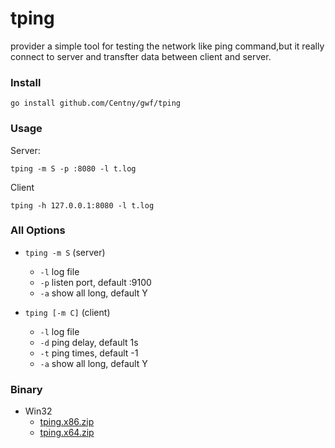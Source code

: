 # tping
provider a simple tool for testing the network like ping command,but it really connect to server and transfter data between client and server.

### Install

```
go install github.com/Centny/gwf/tping
```

### Usage

Server:

```
tping -m S -p :8080 -l t.log
```

Client

```
tping -h 127.0.0.1:8080 -l t.log
```

### All Options

* `tping -m S` (server)
  * `-l` log file
  * `-p` listen port, default :9100
  * `-a` show all long, default Y
  
	
* `tping [-m C]` (client)
  * `-l` log file
  * `-d` ping delay, default 1s
  * `-t` ping times, default -1
  * `-a` show all long, default Y

### Binary

* Win32
  * [tping.x86.zip](https://raw.githubusercontent.com/Centny/tping/master/bin/tiping.x86.zip)
  * [tping.x64.zip](https://raw.githubusercontent.com/Centny/tping/master/bin/tiping.x64.zip)